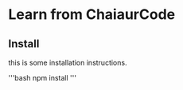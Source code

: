 # Learn from ChaiaurCode

## Install


this is some installation instructions.

'''bash
npm install
'''

